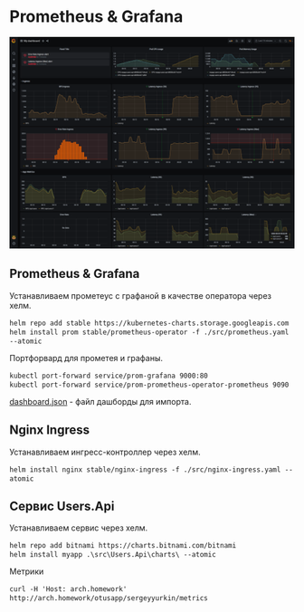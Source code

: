 # Prometheus & Grafana

![dashboard.png](./dashboard.png)

## Prometheus & Grafana

Устанавливаем прометеус с графаной в качестве оператора через хелм.

```
helm repo add stable https://kubernetes-charts.storage.googleapis.com
helm install prom stable/prometheus-operator -f ./src/prometheus.yaml --atomic
```

Портфорвард для прометея и графаны.

```
kubectl port-forward service/prom-grafana 9000:80
kubectl port-forward service/prom-prometheus-operator-prometheus 9090
```

[dashboard.json](./dashboard.json) - файл дашборды для импорта.

## Nginx Ingress

Устанавливаем ингресс-контроллер через хелм.

```
helm install nginx stable/nginx-ingress -f ./src/nginx-ingress.yaml --atomic
```

## Сервис Users.Api

Устанавливаем сервис через хелм.

```
helm repo add bitnami https://charts.bitnami.com/bitnami
helm install myapp .\src\Users.Api\charts\ --atomic
```

Метрики

```
curl -H 'Host: arch.homework' http://arch.homework/otusapp/sergeyyurkin/metrics
```